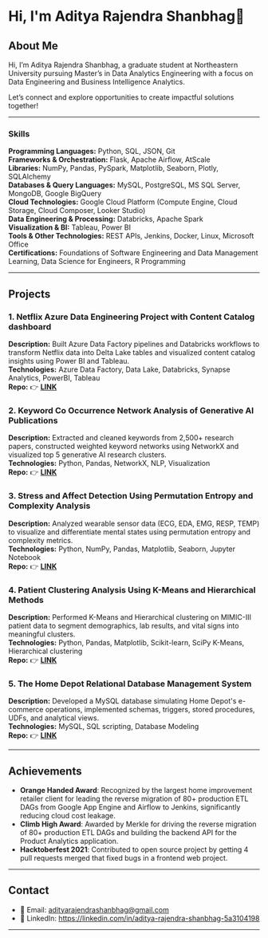 # Hi, I'm Aditya Rajendra Shanbhag👋

## About Me
Hi, I’m Aditya Rajendra Shanbhag, a graduate student at Northeastern University pursuing Master’s in Data Analytics Engineering with a focus on Data Engineering and Business Intelligence Analytics.

Let’s connect and explore opportunities to create impactful solutions together!

---

### Skills
**Programming Languages:** Python, SQL, JSON, Git  
**Frameworks & Orchestration:** Flask, Apache Airflow, AtScale  
**Libraries:** NumPy, Pandas, PySpark, Matplotlib, Seaborn, Plotly, SQLAlchemy  
**Databases & Query Languages:** MySQL, PostgreSQL, MS SQL Server, MongoDB, Google BigQuery  
**Cloud Technologies:** Google Cloud Platform (Compute Engine, Cloud Storage, Cloud Composer, Looker Studio)  
**Data Engineering & Processing:** Databricks, Apache Spark  
**Visualization & BI:** Tableau, Power BI  
**Tools & Other Technologies:** REST APIs, Jenkins, Docker, Linux, Microsoft Office  
**Certifications:** Foundations of Software Engineering and Data Management Learning, Data Science for Engineers, R Programming
 
---

## Projects

### 1. Netflix Azure Data Engineering Project with Content Catalog dashboard
**Description:** Built Azure Data Factory pipelines and Databricks workflows to transform Netflix data into Delta Lake tables and visualized content catalog insights using Power BI and Tableau. <br>
**Technologies:**  Azure Data Factory, Data Lake, Databricks, Synapse Analytics, PowerBI, Tableau  <br>
**Repo:** 👉 [**LINK**](https://github.com/adityarajendrashanbhag/Netfix-Azure-data-engineering-project-with-PowerBI-dashboard)

### 2. Keyword Co Occurrence Network Analysis of Generative AI Publications
**Description:** Extracted and cleaned keywords from 2,500+ research papers, constructed weighted keyword networks using NetworkX and visualized top 5 generative AI research clusters. <br>
**Technologies:**  Python, Pandas, NetworkX, NLP, Visualization  <br>
**Repo:** 👉 [**LINK**](https://github.com/adityarajendrashanbhag/keyword_co_occurance_network_analysis)

### 3. Stress and Affect Detection Using Permutation Entropy and Complexity Analysis
**Description:** Analyzed wearable sensor data (ECG, EDA, EMG, RESP, TEMP) to visualize and differentiate mental states using permutation entropy and complexity metrics. <br>
**Technologies:** Python, NumPy, Pandas, Matplotlib, Seaborn, Jupyter Notebook   <br>
**Repo:** 👉 [**LINK**](https://github.com/adityarajendrashanbhag/stress_and_affect_detection)

### 4. Patient Clustering Analysis Using K-Means and Hierarchical Methods
**Description:** Performed K-Means and Hierarchical clustering on MIMIC-III patient data to segment demographics, lab results, and vital signs into meaningful clusters. <br>
**Technologies:**  Python, Pandas, Matplotlib, Scikit-learn, SciPy K-Means, Hierarchical clustering  <br>
**Repo:** 👉 [**LINK**](https://github.com/adityarajendrashanbhag/MIMIC3_cluster_analysis)

### 5. The Home Depot Relational Database Management System
**Description:** Developed a MySQL database simulating Home Depot's e-commerce operations, implemented schemas, triggers, stored procedures, UDFs, and analytical views.  <br>
**Technologies:** MySQL, SQL scripting, Database Modeling  <br>
**Repo:** 👉 [**LINK**](https://github.com/adityarajendrashanbhag/The_Home_Depot_RDBMS_Project)

---

## Achievements
- **Orange Handed Award**: Recognized by the largest home improvement retailer client for leading the reverse migration of 80+ production ETL DAGs from Google App Engine and Airflow to Jenkins, significantly reducing cloud cost leakage.
- **Climb High Award**: Awarded by Merkle for driving the reverse migration of 80+ production ETL DAGs and building the backend API for the Product Analytics application.
- **Hacktoberfest 2021**: Contributed to open source project by getting 4 pull requests merged that fixed bugs in a frontend web project.

---

## Contact
- 📧 Email: adityarajendrashanbhag@gmail.com
- 💼 LinkedIn: https://linkedin.com/in/aditya-rajendra-shanbhag-5a3104198
---
